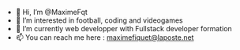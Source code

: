 - 👋 Hi, I’m @MaximeFqt
- 👀 I’m interested in football, coding and videogames
- 🌱 I’m currently web developper with Fullstack developer formation
- 📫 You can reach me here : maximefiquet@laposte.net

<!---
MaximeFqt/MaximeFqt is a ✨ special ✨ repository because its `README.md` (this file) appears on your GitHub profile.
You can click the Preview link to take a look at your changes.
--->
